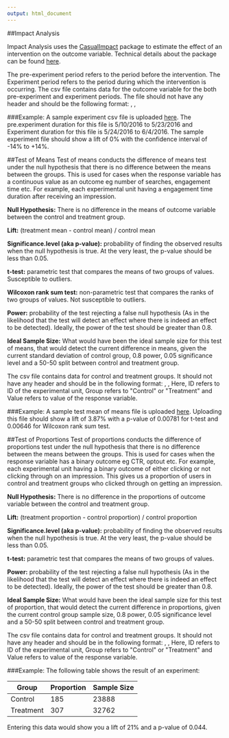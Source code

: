 ```yaml
---
output: html_document
---
```


##Impact Analysis

Impact Analysis uses the [CasualImpact](https://google.github.io/CausalImpact/CausalImpact.html) package to estimate the effect of an intervention on the outcome variable. Technical details about the package can be found [here](https://static.googleusercontent.com/media/research.google.com/en//pubs/archive/41854.pdf).

The pre-experiment period refers to the period before the intervention. The Experiment period refers to  the period during which the intervention is occurring. The csv file contains data for the outcome variable for the both pre-experiment and experiment periods. The file should not have any header and should be the following format:
<Date>, <Control Data>, <Experiment Data>

###Example:
 A sample experiment csv file is uploaded [here](https://1drv.ms/u/s!AE8yViESxcucirIg). The pre.experiment duration for this file is 5/10/2016 to 5/23/2016 and Experiment duration for this file is 5/24/2016 to 6/4/2016. The sample experiment file should show a lift of 0% with the confidence interval of -14% to +14%.

##Test of Means
Test of means conducts the difference of means test under the null hypothesis that there is no difference between the means between the groups. This is used for cases when the response variable has a continuous value as an outcome eg number of searches, engagement time etc. For example, each experimental unit having a engagement time duration after receiving an impression.

**Null Hypothesis:** There is no difference in the means of outcome variable between the control and treatment group.

**Lift:** (treatment mean - control mean) / control mean

**Significance.level (aka p-value):** probability of finding the observed results when the null hypothesis is true. At the very least, the p-value should be less than 0.05.

**t-test:** parametric test that compares the means of two groups of values. Susceptible to outliers.

**Wilcoxon rank sum test:** non-parametric test that compares the ranks of two groups of values. Not susceptible to outliers.

**Power:** probability of the test rejecting a false null hypothesis (As in the likelihood that the test will detect an effect where there is indeed an effect to be detected). Ideally, the power of the test should be greater than 0.8.

**Ideal Sample Size:** What would have been the ideal sample size for this test of means, that would detect the current difference in means, given the current standard deviation of control group, 0.8 power, 0.05 significance level and a 50-50 split between control and treatment group.

The csv file contains data for control and treatment groups. It should not have any header and should be in the following format:
<ID>, <Group>, <Value>
Here, ID refers to ID of the experimental unit, Group refers to "Control" or "Treatment" and Value refers to value of the response variable.

###Example:
A sample test mean of means file is uploaded [here](https://1drv.ms/u/s!AE8yViESxcucirIh). Uploading this file should show a lift of 3.87% with a p-value of 0.00781 for t-test and 0.00646 for Wilcoxon rank sum test.

##Test of Proportions
Test of proportions conducts the difference of proportions test under the null hypothesis that there is no difference between the means between the groups. This is used for cases when the response variable has a binary outcome eg CTR, optout etc. For example, each experimental unit having a binary outcome of either clicking or not clicking through on an impression. This gives us a proportion of users in control and treatment groups who clicked through on getting an impression.

**Null Hypothesis:** There is no difference in the proportions of outcome variable between the control and treatment group.

**Lift:** (treatment proportion - control proportion) / control proportion

**Significance.level (aka p-value):** probability of finding the observed results when the null hypothesis is true. At the very least, the p-value should be less than 0.05.

**t-test:** parametric test that compares the means of two groups of values.

**Power:** probability of the test rejecting a false null hypothesis (As in the likelihood that the test will detect an effect where there is indeed an effect to be detected). Ideally, the power of the test should be greater than 0.8.

**Ideal Sample Size:** What would have been the ideal sample size for this test of proportion, that would detect the current difference in proportions, given the current control group sample size, 0.8 power, 0.05 significance level and a 50-50 split between control and treatment group.

The csv file contains data for control and treatment groups. It should not have any header and should be in the following format:
<ID>, <Group>, <Value>
Here, ID refers to ID of the experimental unit, Group refers to "Control" or "Treatment" and Value refers to value of the response variable.

###Example:
The following table shows the result of an experiment:

   Group  |Proportion|Sample Size
 ---------|----------|-----------
Control   |  185     |  23888
Treatment |  307     |  32762

Entering this data would show you a lift of 21% and a p-value of 0.044.